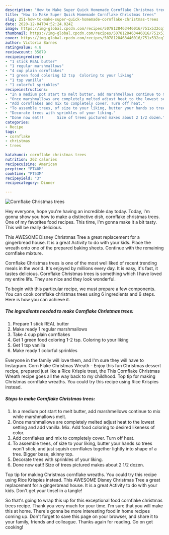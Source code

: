 ```yaml
---
description: "How to Make Super Quick Homemade Cornflake Christmas trees"
title: "How to Make Super Quick Homemade Cornflake Christmas trees"
slug: 251-how-to-make-super-quick-homemade-cornflake-christmas-trees
date: 2020-12-04T04:52:24.024Z
image: https://img-global.cpcdn.com/recipes/5078128463446016/751x532cq70/cornflake-christmas-trees-recipe-main-photo.jpg
thumbnail: https://img-global.cpcdn.com/recipes/5078128463446016/751x532cq70/cornflake-christmas-trees-recipe-main-photo.jpg
cover: https://img-global.cpcdn.com/recipes/5078128463446016/751x532cq70/cornflake-christmas-trees-recipe-main-photo.jpg
author: Victoria Barnes
ratingvalue: 4.8
reviewcount: 35879
recipeingredient:
- "1 stick REAL butter"
- "1 regular marshmallows"
- "4 cup plain cornflakes"
- "1 green food coloring 12 tsp  Coloring to your liking"
- "1 tsp vanilla"
- "1 colorful sprinkles"
recipeinstructions:
- "In a medium pot start to melt butter, add marshmellows continue to mix while marshmallows melt."
- "Once marshmallows are completely melted adjust heat to the lowest setting and add vanilla. Mix. Add food coloring to desired likeness of color."
- "Add cornflakes and mix to completely cover. Turn off heat."
- "To assemble trees, of size to your liking, butter your hands so trees won&#39;t stick, and  just squish cornflakes together lightly into shape of a tree.  Bigger base, skinny top."
- "Decorate trees with sprinkles of your liking."
- "Done now eat!!      Size of trees pictured makes about 2 1/2 dozen."
categories:
- Recipe
tags:
- cornflake
- christmas
- trees

katakunci: cornflake christmas trees 
nutrition: 262 calories
recipecuisine: American
preptime: "PT40M"
cooktime: "PT53M"
recipeyield: "3"
recipecategory: Dinner

---
```



![Cornflake Christmas trees](https://img-global.cpcdn.com/recipes/5078128463446016/751x532cq70/cornflake-christmas-trees-recipe-main-photo.jpg)

Hey everyone, hope you're having an incredible day today. Today, I'm gonna show you how to make a distinctive dish, cornflake christmas trees. One of my favorites food recipes. This time, I'm gonna make it a bit tasty. This will be really delicious.

This AWESOME Disney Christmas Tree a great replacement for a gingerbread house. It is a great Activity to do with your kids. Place the wreath onto one of the prepared baking sheets. Continue with the remaining cornflake mixture.

Cornflake Christmas trees is one of the most well liked of recent trending meals in the world. It's enjoyed by millions every day. It is easy, it's fast, it tastes delicious. Cornflake Christmas trees is something which I have loved my entire life. They are nice and they look wonderful.


To begin with this particular recipe, we must prepare a few components. You can cook cornflake christmas trees using 6 ingredients and 6 steps. Here is how you can achieve it.

<!--inarticleads1-->

##### The ingredients needed to make Cornflake Christmas trees:

1. Prepare 1 stick REAL butter
1. Make ready 1 regular marshmallows
1. Take 4 cup plain cornflakes
1. Get 1 green food coloring 1-2 tsp.  Coloring to your liking
1. Get 1 tsp vanilla
1. Make ready 1 colorful sprinkles


Everyone in the family will love them, and I&#39;m sure they will have to Instagram. Corn Flake Christmas Wreath - Enjoy this fun Christmas dessert recipe, prepared just like a Rice Krispie treat, the This Cornflake Christmas Wreath recipe goes all the way back to my childhood. Top tip for making Christmas cornflake wreaths. You could try this recipe using Rice Krispies instead. 

<!--inarticleads2-->

##### Steps to make Cornflake Christmas trees:

1. In a medium pot start to melt butter, add marshmellows continue to mix while marshmallows melt.
1. Once marshmallows are completely melted adjust heat to the lowest setting and add vanilla. Mix. Add food coloring to desired likeness of color.
1. Add cornflakes and mix to completely cover. Turn off heat.
1. To assemble trees, of size to your liking, butter your hands so trees won&#39;t stick, and  just squish cornflakes together lightly into shape of a tree.  Bigger base, skinny top.
1. Decorate trees with sprinkles of your liking.
1. Done now eat!!      Size of trees pictured makes about 2 1/2 dozen.


Top tip for making Christmas cornflake wreaths. You could try this recipe using Rice Krispies instead. This AWESOME Disney Christmas Tree a great replacement for a gingerbread house. It is a great Activity to do with your kids. Don&#39;t get your tinsel in a tangle! 

So that's going to wrap this up for this exceptional food cornflake christmas trees recipe. Thank you very much for your time. I'm sure that you will make this at home. There's gonna be more interesting food in home recipes coming up. Don't forget to save this page on your browser, and share it to your family, friends and colleague. Thanks again for reading. Go on get cooking!
